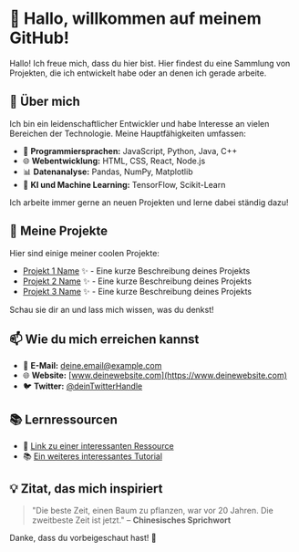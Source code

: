 # 👋 Hallo, willkommen auf meinem GitHub!

Hallo! Ich freue mich, dass du hier bist. Hier findest du eine Sammlung von Projekten, die ich entwickelt habe oder an denen ich gerade arbeite.

## 💼 Über mich

Ich bin ein leidenschaftlicher Entwickler und habe Interesse an vielen Bereichen der Technologie. Meine Hauptfähigkeiten umfassen:

- 🔧 **Programmiersprachen:** JavaScript, Python, Java, C++
- 🌐 **Webentwicklung:** HTML, CSS, React, Node.js
- 📊 **Datenanalyse:** Pandas, NumPy, Matplotlib
- 🧠 **KI und Machine Learning:** TensorFlow, Scikit-Learn

Ich arbeite immer gerne an neuen Projekten und lerne dabei ständig dazu!

## 🚀 Meine Projekte

Hier sind einige meiner coolen Projekte:

- [Projekt 1 Name](#) ✨ - Eine kurze Beschreibung deines Projekts
- [Projekt 2 Name](#) ✨ - Eine kurze Beschreibung deines Projekts
- [Projekt 3 Name](#) ✨ - Eine kurze Beschreibung deines Projekts

Schau sie dir an und lass mich wissen, was du denkst!

## 📫 Wie du mich erreichen kannst

- 📧 **E-Mail:** deine.email@example.com
- 🌐 **Website:** [www.deinewebsite.com](https://www.deinewebsite.com)
- 🐦 **Twitter:** [@deinTwitterHandle](https://twitter.com/deinTwitterHandle)

## 📚 Lernressourcen

- 📝 [Link zu einer interessanten Ressource](#)
- 📚 [Ein weiteres interessantes Tutorial](#)

## 💡 Zitat, das mich inspiriert

> "Die beste Zeit, einen Baum zu pflanzen, war vor 20 Jahren. Die zweitbeste Zeit ist jetzt." – **Chinesisches Sprichwort**

Danke, dass du vorbeigeschaut hast! 🚀
